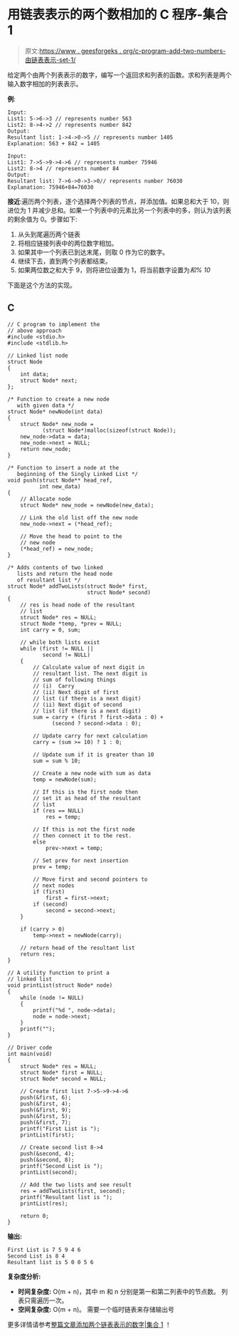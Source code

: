 # 用链表表示的两个数相加的 C 程序-集合 1

> 原文:[https://www . geesforgeks . org/c-program-add-two-numbers-由链表表示-set-1/](https://www.geeksforgeeks.org/c-program-to-add-two-numbers-represented-by-linked-lists-set-1/)

给定两个由两个列表表示的数字，编写一个返回求和列表的函数。求和列表是两个输入数字相加的列表表示。

**例**:

```
Input: 
List1: 5->6->3 // represents number 563 
List2: 8->4->2 // represents number 842 
Output: 
Resultant list: 1->4->0->5 // represents number 1405 
Explanation: 563 + 842 = 1405

Input: 
List1: 7->5->9->4->6 // represents number 75946
List2: 8->4 // represents number 84
Output: 
Resultant list: 7->6->0->3->0// represents number 76030
Explanation: 75946+84=76030

```

**接近**:遍历两个列表，逐个选择两个列表的节点，并添加值。如果总和大于 10，则进位为 1 并减少总和。如果一个列表中的元素比另一个列表中的多，则认为该列表的剩余值为 0。步骤如下:

1.  从头到尾遍历两个链表
2.  将相应链接列表中的两位数字相加。
3.  如果其中一个列表已到达末尾，则取 0 作为它的数字。
4.  继续下去，直到两个列表都结束。
5.  如果两位数之和大于 9，则将进位设置为 1，将当前数字设置为*和% 10*

下面是这个方法的实现。

## C

```
// C program to implement the
// above approach
#include <stdio.h>
#include <stdlib.h>

// Linked list node 
struct Node 
{
    int data;
    struct Node* next;
};

/* Function to create a new node 
   with given data */
struct Node* newNode(int data)
{
    struct Node* new_node = 
           (struct Node*)malloc(sizeof(struct Node));
    new_node->data = data;
    new_node->next = NULL;
    return new_node;
}

/* Function to insert a node at the 
   beginning of the Singly Linked List */
void push(struct Node** head_ref, 
          int new_data)
{
    // Allocate node 
    struct Node* new_node = newNode(new_data);

    // Link the old list off the new node 
    new_node->next = (*head_ref);

    // Move the head to point to the 
    // new node 
    (*head_ref) = new_node;
}

/* Adds contents of two linked
   lists and return the head node
   of resultant list */
struct Node* addTwoLists(struct Node* first,
                         struct Node* second)
{
    // res is head node of the resultant 
    // list
    struct Node* res = NULL;
    struct Node *temp, *prev = NULL;
    int carry = 0, sum;

    // while both lists exist
    while (first != NULL || 
           second != NULL) 
    {
        // Calculate value of next digit in 
        // resultant list. The next digit is 
        // sum of following things
        // (i)  Carry
        // (ii) Next digit of first
        // list (if there is a next digit)
        // (ii) Next digit of second
        // list (if there is a next digit)
        sum = carry + (first ? first->data : 0) + 
              (second ? second->data : 0);

        // Update carry for next calculation
        carry = (sum >= 10) ? 1 : 0;

        // Update sum if it is greater than 10
        sum = sum % 10;

        // Create a new node with sum as data
        temp = newNode(sum);

        // If this is the first node then
        // set it as head of the resultant 
        // list
        if (res == NULL)
            res = temp;

        // If this is not the first node
        // then connect it to the rest.
        else
            prev->next = temp;

        // Set prev for next insertion
        prev = temp;

        // Move first and second pointers to 
        // next nodes
        if (first)
            first = first->next;
        if (second)
            second = second->next;
    }

    if (carry > 0)
        temp->next = newNode(carry);

    // return head of the resultant list
    return res;
}

// A utility function to print a 
// linked list
void printList(struct Node* node)
{
    while (node != NULL) 
    {
        printf("%d ", node->data);
        node = node->next;
    }
    printf("");
}

// Driver code
int main(void)
{
    struct Node* res = NULL;
    struct Node* first = NULL;
    struct Node* second = NULL;

    // Create first list 7->5->9->4->6
    push(&first, 6);
    push(&first, 4);
    push(&first, 9);
    push(&first, 5);
    push(&first, 7);
    printf("First List is ");
    printList(first);

    // Create second list 8->4
    push(&second, 4);
    push(&second, 8);
    printf("Second List is ");
    printList(second);

    // Add the two lists and see result
    res = addTwoLists(first, second);
    printf("Resultant list is ");
    printList(res);

    return 0;
}
```

**输出:**

```
First List is 7 5 9 4 6 
Second List is 8 4 
Resultant list is 5 0 0 5 6 
```

**复杂度分析:**

*   **时间复杂度:** O(m + n)，其中 m 和 n 分别是第一和第二列表中的节点数。
    列表只需遍历一次。
*   **空间复杂度:** O(m + n)。
    需要一个临时链表来存储输出号

更多详情请参考[整篇文章添加两个链表表示的数字|集合 1](https://www.geeksforgeeks.org/add-two-numbers-represented-by-linked-lists/) ！